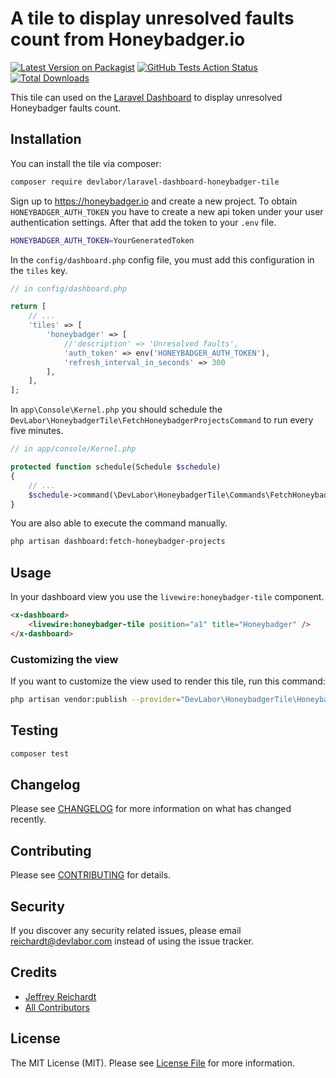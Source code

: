 # A tile to display unresolved faults count from Honeybadger.io

[![Latest Version on Packagist](https://img.shields.io/packagist/v/devlabor/laravel-dashboard-honeybadger-tile.svg?style=flat-square)](https://packagist.org/packages/devlabor/laravel-dashboard-honeybadger-tile)
[![GitHub Tests Action Status](https://img.shields.io/github/workflow/status/devlabor/laravel-dashboard-honeybadger-tile/run-tests?label=tests)](https://github.com/devlabor/laravel-dashboard-honeybadger-tile/actions?query=workflow%3Arun-tests+branch%3Amaster)
[![Total Downloads](https://img.shields.io/packagist/dt/devlabor/laravel-dashboard-honeybadger-tile.svg?style=flat-square)](https://packagist.org/packages/devlabor/laravel-dashboard-honeybadger-tile)

This tile can used on the [Laravel Dashboard](https://docs.spatie.be/laravel-dashboard) to display unresolved Honeybadger faults count.

## Installation

You can install the tile via composer:

```bash
composer require devlabor/laravel-dashboard-honeybadger-tile
```

Sign up to https://honeybadger.io and create a new project. To obtain `HONEYBADGER_AUTH_TOKEN` you have to create a new api token under your user authentication settings. After that add the token to your `.env` file.

```bash
HONEYBADGER_AUTH_TOKEN=YourGeneratedToken
```

In the `config/dashboard.php` config file, you must add this configuration in the `tiles` key.

```php
// in config/dashboard.php

return [
    // ...
    'tiles' => [
        'honeybadger' => [
            //'description' => 'Unresolved faults',
            'auth_token' => env('HONEYBADGER_AUTH_TOKEN'),
            'refresh_interval_in_seconds' => 300
        ],
    ],
];
```

In `app\Console\Kernel.php` you should schedule the `DevLabor\HoneybadgerTile\FetchHoneybadgerProjectsCommand` to run every five minutes. 

```php
// in app/console/Kernel.php

protected function schedule(Schedule $schedule)
{
    // ...
    $schedule->command(\DevLabor\HoneybadgerTile\Commands\FetchHoneybadgerProjectsCommand::class)->everyFiveMinutes();
}
```

You are also able to execute the command manually.

```bash
php artisan dashboard:fetch-honeybadger-projects
```


## Usage

In your dashboard view you use the `livewire:honeybadger-tile` component.

```html
<x-dashboard>
    <livewire:honeybadger-tile position="a1" title="Honeybadger" />
</x-dashboard>
```

### Customizing the view

If you want to customize the view used to render this tile, run this command:

```bash
php artisan vendor:publish --provider="DevLabor\HoneybadgerTile\HoneybadgerTileServiceProvider" --tag="dashboard-honeybadger-tile-views"
```

## Testing

``` bash
composer test
```

## Changelog

Please see [CHANGELOG](CHANGELOG.md) for more information on what has changed recently.

## Contributing

Please see [CONTRIBUTING](CONTRIBUTING.md) for details.

## Security

If you discover any security related issues, please email reichardt@devlabor.com instead of using the issue tracker.

## Credits

- [Jeffrey Reichardt](https://github.com/kiv4h)
- [All Contributors](../../contributors)

## License

The MIT License (MIT). Please see [License File](LICENSE.md) for more information.

